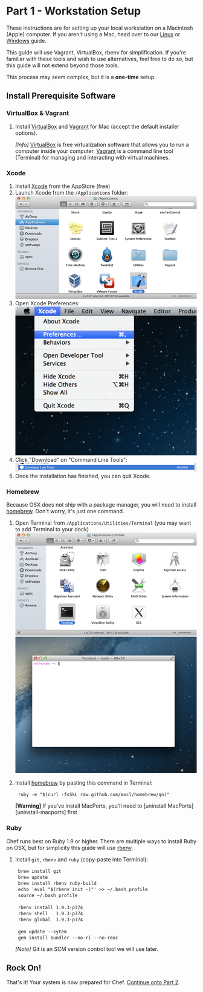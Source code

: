 Part 1 - Workstation Setup
==========================
These instructions are for setting up your local workstation on a Macintosh (Apple) computer. If you aren't using a Mac, head over to our [Linux][linux-guide] or [Windows][windows-guide] guide.

This guide will use Vagrant, VirtualBox, rbenv for simplification. If you're familiar with these tools and wish to use alternatives, feel free to do so, but this guide will not extend beyond those tools.

This process may seem complex, but it is a **one-time** setup.

Install Prerequisite Software
-----------------------------
### VirtualBox & Vagrant
1. Install [VirtualBox][virtual-box] and [Vagrant][vagrant] for Mac (accept the default installer options).

    *[Info]* [VirtualBox][virtual-box] is free virtualization software that allows you to run a computer inside your computer. [Vagrant][vagrant] is a command line tool (Terminal) for managing and interacting with virtual machines.

### Xcode
1. Install [Xcode][Xcode] from the AppStore (free)
1. Launch Xcode from the `/Applications` folder:
  ![Launch Xcode](../assets/launch-xcode.png)
1. Open Xcode Preferences:
  ![Xcode Preferences](../assets/xcode-preferences.png)
1. Click "Download" on "Command Line Tools":
  ![Xcode Command Line Tools](../assets/xcode-command-line-tools.png)
1. Once the installation has finished, you can quit Xcode.

### Homebrew
Because OSX does not ship with a package manager, you will need to install [homebrew][homebrew]. Don't worry, it's just one command.

1. Open Terminal from `/Applications/Utilities/Terminal` (you may want to add Terminal to your dock)
  ![Launch Terminal](../assets/launch-terminal.png)
  ![Terminal](../assets/terminal.png)
1. Install [homebrew][homebrew] by pasting this command in Terminal:

        ruby -e "$(curl -fsSkL raw.github.com/mxcl/homebrew/go)"

    **[Warning]** If you've install MacPorts, you'll need to [uninstall MacPorts][uninstall-macports] first

### Ruby
Chef runs best on Ruby 1.9 or higher. There are multiple ways to install Ruby on OSX, but for simplicity this guide will use [rbenv][rbenv].

1. Install `git`, `rbenv` and `ruby` (copy-paste into Terminal):

        brew install git
        brew update
        brew install rbenv ruby-build
        echo 'eval "$(rbenv init -)"' >> ~/.bash_profile
        source ~/.bash_profile

        rbenv install 1.9.3-p374
        rbenv shell   1.9.3-p374
        rbenv global  1.9.3-p374

        gem update --sytem
        gem install bundler --no-ri --no-rdoc

    *[Note]* Git is an SCM version control tool we will use later.


Rock On!
--------
That's it! Your system is now prepared for Chef. [Continue onto Part 2][part-2].

[linux-guide]: http://not-done-yet "Linux - Chef Workstation Setup QuickStart Guide"
[windows-guide]: http://not-done-yet "Windows - Chef Workstation Setup QuickStart"
[Xcode]: https://itunes.apple.com/us/app/Xcode/id497799835?mt=12 "Download Xcode from the AppStore"
[virtual-box]: http://download.virtualbox.org/virtualbox/4.2.6/VirtualBox-4.2.6-82870-OSX.dmg "VirtualBox for Mac"
[vagrant]: http://files.vagrantup.com/packages/476b19a9e5f499b5d0b9d4aba5c0b16ebe434311/Vagrant.dmg "Vagrant for Mac"
[homebrew]: http://mxcl.github.com/homebrew/ "Homebrew"
[rbenv]: https://github.com/sstephenson/rbenv "rbenv"
[part-2]: ../Part+2+-+Working+with+Chef+Repo "Part 2 - Working with Chef Repo"
[mac-ports]: http://guide.macports.org/chunked/installing.macports.uninstalling.html "Uninstall MacPorts"
